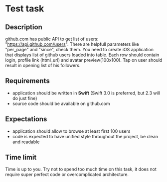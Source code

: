 # Test task

## Description
github.com has public API to get list of users: "https://api.github.com/users". There are helpfull parameters like "per_page" and "since", check them.
You need to create iOS application that displays list of github users loaded into table. Each row should contain login, profile link (html_url) and avatar preview(100x100).
Tap on user should result in opening list of his followers.

## Requirements
* application should be written in **Swift** (Swift 3.0 is preferred, but 2.3 will do just fine)
* source code should be available on github.com

## Expectations
* application should allow to browse at least first 100 users
* code is expected to have unified style throughout the project, be clean and readable

## Time limit
Time is up to you. Try not to spend too much time on this task, it does not require super perfect code or overcomplicated architecture.
